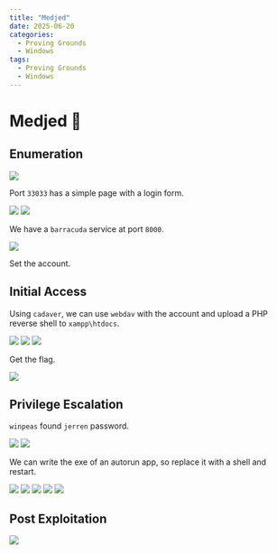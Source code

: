 ```yaml
---
title: "Medjed"
date: 2025-06-20
categories:
  - Proving Grounds
  - Windows
tags:
  - Proving Grounds
  - Windows
---
```



# Medjed 🔸
<!-- more -->

## Enumeration

![](../assets/Pasted%20image%2020250408233009.png)

Port `33033` has a simple page with a login form.

![](../assets/Pasted%20image%2020250408233342.png)
![](../assets/Pasted%20image%2020250408233352.png)

We have a `barracuda` service at port `8000`.

![](../assets/Pasted%20image%2020250408232547.png)

Set the account.

## Initial Access

Using `cadaver`, we can use `webdav` with the account and upload a PHP reverse shell to `xampp\htdocs`.

![](../assets/Pasted%20image%2020250409010423.png)
![](../assets/Pasted%20image%2020250409010434.png)
![](../assets/Pasted%20image%2020250409010448.png)

Get the flag.

![](../assets/Pasted%20image%2020250409010537.png)

## Privilege Escalation

`winpeas` found `jerren` password.

![](../assets/Pasted%20image%2020250409005144.png)
![](../assets/Pasted%20image%2020250409012917.png)

We can write the exe of an autorun app, so replace it with a shell and restart.

![](../assets/Pasted%20image%2020250409013758.png)
![](../assets/Pasted%20image%2020250409013733.png)
![](../assets/Pasted%20image%2020250409013745.png)
![](../assets/Pasted%20image%2020250409013659.png)
![](../assets/Pasted%20image%2020250409013708.png)

## Post Exploitation

![](../assets/Pasted%20image%2020250409013716.png)

